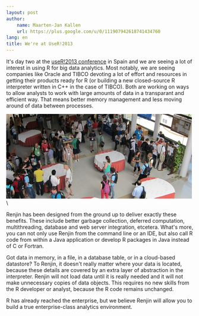 ```yaml
---
layout: post
author: 
    name: Maarten-Jan Kallen
    url: https://plus.google.com/u/0/111907942618741434760
lang: en
title: We're at UseR!2013
---
```


It's day two at the [useR!2013 conference](http://www.edii.uclm.es/~useR-2013/)
in Spain and we are seeing a lot of interest in using R for big data analytics.
Most notably, we are seeing companies like Oracle and TIBCO devoting a lot of
effort and resources in getting their products ready for R (or building a new
closed-source R interpreter written in C++ in the case of TIBCO). Both are
working on ways to allow analysts to work with large amounts of data in
a transparant and efficient way. That means better memory management and less
moving around of data between processes.

![The crowd at the useR!2013 conference](/assets/img/pic-user2013-crowd.jpg)\

Renjin has been designed from the ground up to deliver exactly these benefits.
These include better garbage collection, deferred computation, multithreading,
database and web server integration, etcetera. What's more, you can not only
use Renjin from the command line or an IDE, but also call R code from within
a Java application or develop R packages in Java instead of C or Fortran.

Got data in memory, in a file, in a database table, or in a cloud-based
datastore? To Renjin, it doesn't really matter where your data is located,
because these details are covered by an extra layer of abstraction in the
interpreter. Renjin will not load data until it is really needed and it will
not make unnecessary copies of data objects. This requires no new skills from
the R developer or analyst, because the R code remains unchanged. 

R has already reached the enterprise, but we believe Renjin will allow you to
build a true enterprise-class analytics environment.
